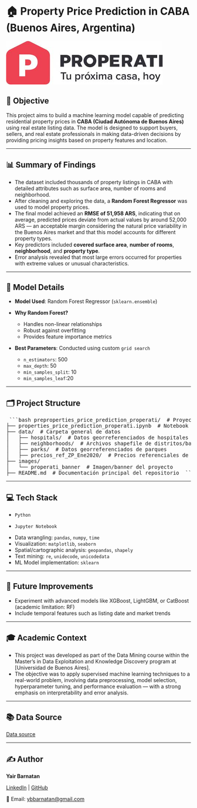 # 🏠 Property Price Prediction in CABA (Buenos Aires, Argentina)

![banner](images/properati_banner.jpeg)

## 📌 Objective

This project aims to build a machine learning model capable of predicting residential property prices in **CABA (Ciudad Autónoma de Buenos Aires)** using real estate listing data. The model is designed to support buyers, sellers, and real estate professionals in making data-driven decisions by providing pricing insights based on property features and location.

---

## 📊 Summary of Findings

- The dataset included thousands of property listings in CABA with detailed attributes such as surface area, number of rooms and neighborhood.
- After cleaning and exploring the data, a **Random Forest Regressor** was used to model property prices.
- The final model achieved an **RMSE of 51,958 ARS**, indicating that on average, predicted prices deviate from actual values by around 52,000 ARS — an acceptable margin considering the natural price variability in the Buenos Aires market and that this model accounts for different property types.
- Key predictors included **covered surface area**, **number of rooms**, **neighborhood**, and **property type**.
- Error analysis revealed that most large errors occurred for properties with extreme values or unusual characteristics.

---

## 🧠 Model Details

- **Model Used**: Random Forest Regressor (`sklearn.ensemble`)
- **Why Random Forest?**
  - Handles non-linear relationships
  - Robust against overfitting
  - Provides feature importance metrics
    
- **Best Parameters**: Conducted using custom `grid search`
  - `n_estimators`: 500
  - `max_depth`: 50
  - `min_samples_split`: 10
  - `min_samples_leaf`:20
 
---

## 🗂️ Project Structure

<pre> ```bash preproperties_price_prediction_properati/  # Proyecto principal
├── properties_price_prediction_properati.ipynb  # Notebook principal del proyecto
├── data/  # Carpeta general de datos
│   ├── hospitals/  # Datos georreferenciados de hospitales
│   ├── neighborhoods/  # Archivos shapefile de distritos/barrios
│   ├── parks/  # Datos georreferenciados de parques
│   ├── precios_ref_ZP_Ene2020/  # Precios referenciales de Zona Prop, enero 2020
├── images/
│   └── properati_banner  # Imagen/banner del proyecto
├── README.md  # Documentación principal del repositorio  ```</pre>

---

##  💻 Tech Stack

* `Python`

* `Jupyter Notebook`

 - Data wrangling: `pandas`, `numpy`, `time`
 - Visualization: `matplotlib`, `seaborn`
 - Spatial/cartographic analysis: `geopandas`, `shapely`
 - Text mining: `re`, `unidecode`, `unicodedata`
 - ML Model implementation: `sklearn`


---

## 📌 Future Improvements

* Experiment with advanced models like XGBoost, LightGBM, or CatBoost (academic limitation: RF)
* Include temporal features such as listing date and market trends


---

## 🎓 Academic Context

* This project was developed as part of the Data Mining course within the Master’s in Data Exploitation and Knowledge Discovery program at [Universidad de Buenos Aires]. 
* The objective was to apply supervised machine learning techniques to a real-world problem, involving data preprocessing, model selection, hyperparameter tuning, and performance evaluation — with a strong emphasis on interpretability and error analysis.

---
  
## 📚 Data Source

[Data source](https://www.kaggle.com/competitions/fcen-dm-2025-prediccion-precio-de-propiedades/leaderboard) 

---

## ✍️ **Author**  

**Yair Barnatan**

[LinkedIn](https://www.linkedin.com/in/yair-barnatan/) | [GitHub](https://github.com/ybarnatan)

📧 Email: ybbarnatan@gmail.com

